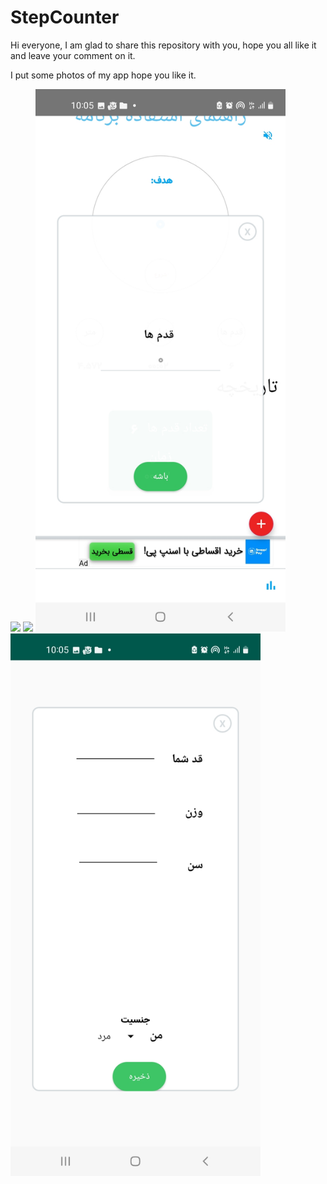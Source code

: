 # StepCounter
Hi everyone, I am glad to share this repository with you, hope you all like it and leave your comment on it.

I put some photos of my app hope you like it.

  <img src="https://user-images.githubusercontent.com/77390118/105808249-9ef0be80-5fbc-11eb-98e4-90e359501059.jpg" width="400" >
  <img src="https://user-images.githubusercontent.com/77390118/105808256-a2844580-5fbc-11eb-8413-d089e9dcbfba.jpg" width="400" >
  <img src="app/3.jpg" width="400" >
  <img src="app/4.jpg" width="400" >

